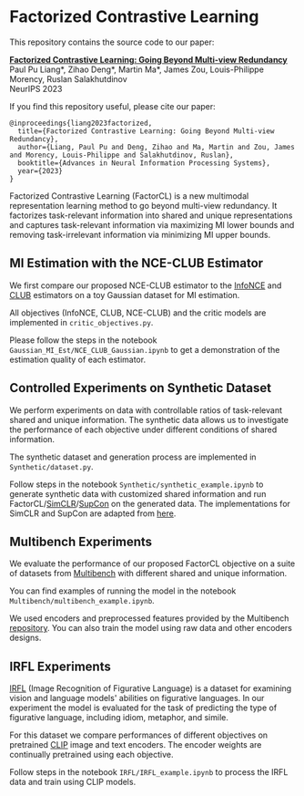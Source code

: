 # Factorized Contrastive Learning

This repository contains the source code to our paper:

[**Factorized Contrastive Learning: Going Beyond Multi-view Redundancy**](https://arxiv.org/abs/2306.05268)<br>
Paul Pu Liang*, Zihao Deng*, Martin Ma*, James Zou, Louis-Philippe Morency, Ruslan Salakhutdinov<br>
NeurIPS 2023

If you find this repository useful, please cite our paper:
```
@inproceedings{liang2023factorized,
  title={Factorized Contrastive Learning: Going Beyond Multi-view Redundancy},
  author={Liang, Paul Pu and Deng, Zihao and Ma, Martin and Zou, James and Morency, Louis-Philippe and Salakhutdinov, Ruslan},
  booktitle={Advances in Neural Information Processing Systems},
  year={2023}
}
```

Factorized Contrastive Learning (FactorCL) is a new multimodal representation learning method to go beyond multi-view redundancy. It factorizes task-relevant information into shared and unique representations and captures task-relevant information via maximizing MI lower bounds and removing task-irrelevant information via minimizing MI upper bounds.

## MI Estimation with the NCE-CLUB Estimator
We first compare our proposed NCE-CLUB estimator to the [InfoNCE](https://arxiv.org/pdf/1807.03748.pdf) and [CLUB](https://arxiv.org/abs/2006.12013) estimators on a toy Gaussian dataset for MI estimation. 

All objectives (InfoNCE, CLUB, NCE-CLUB) and the critic models are implemented in ```critic_objectives.py```.

Please follow the steps in the notebook ```Gaussian_MI_Est/NCE_CLUB_Gaussian.ipynb``` to get a demonstration of the estimation quality of each estimator. 

## Controlled Experiments on Synthetic Dataset
We perform experiments on data with controllable ratios of task-relevant shared and unique information. The synthetic data allows us to investigate the performance of each objective under different conditions of shared information. 

The synthetic dataset and generation process are implemented in ```Synthetic/dataset.py```. 

Follow steps in the notebook ```Synthetic/synthetic_example.ipynb``` to generate synthetic data with customized shared information and run FactorCL/[SimCLR](https://arxiv.org/abs/2002.05709)/[SupCon](https://arxiv.org/abs/2004.11362) on the generated data. The implementations for SimCLR and SupCon are adapted from [here](https://github.com/HobbitLong/SupContrast).

## Multibench Experiments
We evaluate the performance of our proposed FactorCL objective on a suite of datasets from [Multibench](https://arxiv.org/abs/2107.07502) with different shared and unique information. 

You can find examples of running the model in the notebook ```Multibench/multibench_example.ipynb```. 

We used encoders and preprocessed features provided by the Multibench [repository](https://github.com/pliang279/MultiBench). You can also train the model using raw data and other encoders designs.

## IRFL Experiments
[IRFL](https://arxiv.org/abs/2303.15445) (Image Recognition of Figurative Language) is a dataset for examining vision and language models' abilities on figurative languages. In our experiment the model is evaluated for the task of predicting the type of figurative language, including idiom, metaphor, and simile. 

For this dataset we compare performances of different objectives on pretrained [CLIP](https://arxiv.org/abs/2103.00020) image and text encoders. The encoder weights are continually pretrained using each objective.

Follow steps in the notebook ```IRFL/IRFL_example.ipynb``` to process the IRFL data and train using CLIP models.
